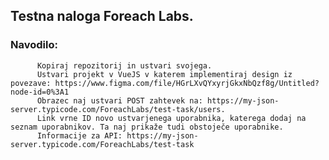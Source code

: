 ## Testna naloga Foreach Labs. 

### Navodilo: 
          Kopiraj repozitorij in ustvari svojega.
          Ustvari projekt v VueJS v katerem implementiraj design iz povezave: https://www.figma.com/file/HGrLXvQYxyrjGkxNbQzf8g/Untitled?node-id=0%3A1
          Obrazec naj ustvari POST zahtevek na: https://my-json-server.typicode.com/ForeachLabs/test-task/users.
          Link vrne ID novo ustvarjenega uporabnika, katerega dodaj na seznam uporabnikov. Ta naj prikaže tudi obstoječe uporabnike.
          Informacije za API: https://my-json-server.typicode.com/ForeachLabs/test-task
          
          
